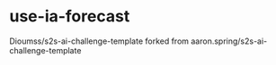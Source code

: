 # use-ia-forecast
Dioumss/s2s-ai-challenge-template forked from aaron.spring/s2s-ai-challenge-template

